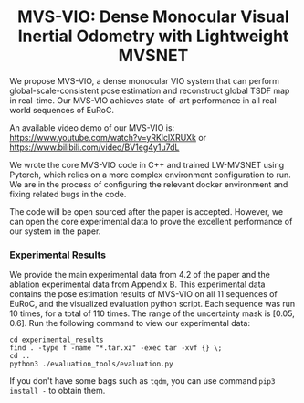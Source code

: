 <h1 align="center">MVS-VIO: Dense Monocular Visual Inertial Odometry with Lightweight MVSNET</h1>
We propose MVS-VIO, a dense monocular VIO system that can perform global-scale-consistent 
pose estimation and reconstruct global TSDF map in real-time. Our MVS-VIO achieves 
state-of-art performance in all real-world sequences of EuRoC.


An available video demo of our MVS-VIO is: https://www.youtube.com/watch?v=yRKlclXRUXk or https://www.bilibili.com/video/BV1eg4y1u7dL

We wrote the core MVS-VIO code in C++ and trained LW-MVSNET using Pytorch, which relies on a more complex environment configuration to run. 
We are in the process of configuring the relevant docker environment and fixing related bugs in the code.

The code will be open sourced after the paper is accepted. However, we can open the core experimental data to prove the excellent 
performance of our system in the paper.
### Experimental Results
We provide the main experimental data from 4.2 of the paper and the ablation experimental data from Appendix B. 
This experimental data contains the pose estimation results of MVS-VIO on all 11 sequences of EuRoC, and the 
visualized evaluation python script. Each sequence was run 10 times, for a total of 110 times. The range of the 
uncertainty mask is [0.05, 0.6]. Run the following command to view our experimental data:

    cd experimental_results
    find . -type f -name "*.tar.xz" -exec tar -xvf {} \;
    cd ..
    python3 ./evaluation_tools/evaluation.py

If you don't have some bags such as `tqdm`, you can use command `pip3 install -` to obtain them.

